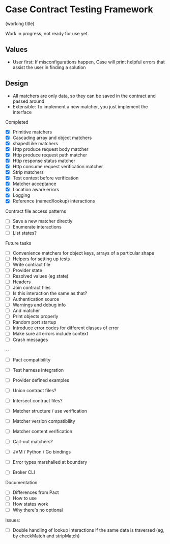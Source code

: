 # Case Contract Testing Framework

(working title)

Work in progress, not ready for use yet.

## Values

- User first: If misconfigurations happen, Case will print helpful errors that assist the user in finding a solution

## Design

- All matchers are only data, so they can be saved in the contract and passed around
- Extensible: To implement a new matcher, you just implement the interface

Completed

- [x] Primitive matchers
- [x] Cascading array and object matchers
- [x] shapedLike matchers
- [x] Http produce request body matcher
- [x] Http produce request path matcher
- [x] Http response status matcher
- [x] Http consume request verification matcher
- [x] Strip matchers
- [x] Test context before verification
- [x] Matcher acceptance
- [x] Location aware errors
- [x] Logging
- [x] Reference (named/lookup) interactions

Contract file access patterns

- [ ] Save a new matcher directly
- [ ] Enumerate interactions
- [ ] List states?

Future tasks

- [ ] Convenience matchers for object keys, arrays of a particular shape
- [ ] Helpers for setting up tests
- [ ] Write contract file
- [ ] Provider state
- [ ] Resolved values (eg state)
- [ ] Headers
- [ ] Join contract files
- [ ] Is this interaction the same as that?
- [ ] Authentication source
- [ ] Warnings and debug info
- [ ] And matcher
- [ ] Print objects properly
- [ ] Random port startup
- [ ] Introduce error codes for different classes of error
- [ ] Make sure all errors include context
- [ ] Crash messages

--

- [ ] Pact compatibility
- [ ] Test harness integration
- [ ] Provider defined examples

- [ ] Union contract files?
- [ ] Intersect contract files?
- [ ] Matcher structure / use verification
- [ ] Matcher version compatibility
- [ ] Matcher content verification
- [ ] Call-out matchers?
- [ ] JVM / Python / Go bindings
- [ ] Error types marshalled at boundary
- [ ] Broker CLI

Documentation

- [ ] Differences from Pact
- [ ] How to use
- [ ] How states work
- [ ] Why there's no optional

Issues:

- [ ] Double handling of lookup interactions if the same data is traversed (eg, by checkMatch and stripMatch)
